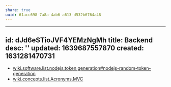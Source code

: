 ```yaml
---
share: true
uuid: 61acc698-7a8a-4ab6-a613-d532b6764a48
---
```

---
id: dJd6eSTioJVF4YEMzNgMh
title: Backend
desc: ''
updated: 1639687557870
created: 1631281470731
---

* [wiki.software.list.nodejs.token generation#nodejs-random-token-generation](/undefined)
* [wiki.concepts.list.Acronyms.MVC](/undefined)
